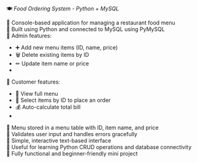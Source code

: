 🍽 *Food Ordering System - Python + MySQL*

🔹 Console-based application for managing a restaurant food menu  
🔹 Built using Python and connected to MySQL using PyMySQL  
🔹 Admin features:
   - ➕ Add new menu items (ID, name, price)
   - 🗑 Delete existing items by ID
   - ✏ Update item name or price
   - 
🔹 Customer features: 
   - 📜 View full menu
   - 🛒 Select items by ID to place an order
   - 💰 Auto-calculate total bill
   - 
🔹 Menu stored in a menu table with ID, item name, and price  
🔹 Validates user input and handles errors gracefully  
🔹 Simple, interactive text-based interface  
🔹 Useful for learning Python CRUD operations and database connectivity  
🔹 Fully functional and beginner-friendly mini project
